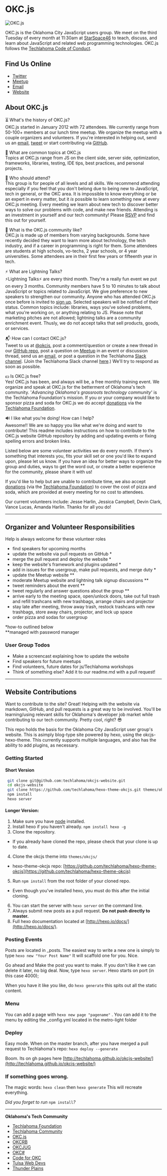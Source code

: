 # OKC.js
![OKC.js](http://i.imgur.com/4z9STLh.png)

OKC.js is the Oklahoma City JavaScript users group. We meet on the third Tuesday of every month at 11:30am at [StarSpace46](https://www.starspace46.com/) to teach, discuss, and learn about JavaScript and related web programming technologies. OKC.js follows the [Techlahoma Code of Conduct](https://github.com/techlahoma/CodeofConduct/wiki/Techlahoma-Code-of-Conduct).

## Find Us Online
* [Twitter](https://twitter.com/okcjs)
* [Meetup](http://www.meetup.com/okc-js)
* [Email](mailto:oklahomacityjavascript@gmail.com)
* [Website](http://okcjs.com)  

## About OKC.js

⏳ What's the history of OKC.js?  
OKC.js started in January 2012 with 72 attendees. We currently range from 50-100+ members at our lunch time meetup. We organize the meetup with a couple organizers and volunteers. If you're interested in helping out, send us an [email](mailto:oklahomacityjavascript@gmail.com), [tweet](https://twitter.com/okcjs) or start contributing via [GitHub](https://github.com/techlahoma/okcjs-website).

🎯 What are common topics at OKC.js  
Topics at OKC.js range from JS on the client side, server side, optimization, frameworks, libraries, testing, IDE tips, best practices, and personal projects.

💞 Who should attend?  
This group is for people of all levels and all skills. We recommend attending especially  if you feel that you don't belong due to being new to JavaScript, tech in general, or the OKC area. It is impossible to know everything or be an expert in every matter, but it *is* possible to learn something new at every OKC.js meeting. Every meeting we learn about new tech to discover better ways to solve our problems with code, and make new friends. Attending is an investment in yourself and our tech community! Please [RSVP](http://meetup.com/OKC-JS) and find this out for yourself.

💖 What is the OKC.js community like?  
OKC.js is made up of  members from varying backgrounds. Some have recently decided they want to learn more about technology, the tech industry, and if a career in programming is right for them. Some attendees are students at high schools, vo-techs, 2 year schools, or 4 year universities. Some attendees are in their first few years or fifteenth year in tech.

⚡ What are Lightning Talks?  
⚡Lightning Talks⚡ are every third month.  They're a really fun event we put on every 3 months. Community members have 5 to 10 minutes to talk about JavaScript or topics related to JavaScript. We give preference to new speakers to strengthen our community. Anyone who has attended OKC.js once before is invited to [sign up](http://www.meetup.com/OKC-js/messages/boards/). Selected speakers will be notified of their status. Common topics include: libraries, ways you've solved problems, what you're working on, or anything relating to JS.  Please note that marketing pitches are not allowed; lightning talks are a community enrichment event. Thusly, we do not accept talks that sell products, goods, or services.

📬 How can I contact OKC.js?  
Tweet to us at [@okcjs](https://twitter.com/okcjs), post a comment/question or create a new thread in our [GitHub repo](http://github.com/techlahoma/okcjs-website), post a question on [Meetup](https://meetup.com/OKC-js) in an event or discussion thread, send us an [email](mailto:oklahomacityjavascript@gmail.com), or post a question in the Techlahoma [Slack channel](http://techlahoma.slack.com). (Join the Techlahoma Slack channel [here](http://slack.techlahoma.org).) We'll try to respond as soon as possible.

💵 Is OKC.js free?  
Yes! OKC.js has been, and always will be, a free monthly training event. We organize and speak at OKC.js for the betterment of Oklahoma's tech community. '*Advancing Oklahoma's grassroots technology community*' is the Techlahoma Foundation's mission.
If you or your company would like to sponsor pizza and soda for OKC.js we do accept [donations](https://donate.techlahoma.org) via the [Techlahoma Foundation](http://techlahoma.org).

🔊 I like what you're doing! How can I help?  
Awesome!! We are so happy you like what we're doing and want to contribute! This readme includes instructions on how to contribute to the OKC.js website GitHub repository by adding and updating events or fixing spelling errors and broken links.

Listed below are some volunteer activities we do every month. If there's something that interests you, fits your skill set or one you'd like to expand upon, please let us know. If you have an idea for better ways to organize the group and duties, ways to get the word out, or create a better experience for the community, please share it with us!  

If you'd like to help but are unable to contribute time, we also accept  [donations](https://donate.techlahoma.org) (via the [Techlahoma Foundation](http://techlahoma.org)) to cover the cost of pizza and soda, which are provided at every meeting for no cost to attendees.

Our current volunteers include: Jesse Harlin, Jessica Campbell, Devin Clark, Vance Lucas, Amanda Harlin. Thanks for all you do!

---

## Organizer and Volunteer Responsibilities
Help is always welcome for these volunteer roles
  - find speakers for upcoming months
  - update the website via pull requests on GitHub *
  - merge the pull request and deploy the website  *
  - keep the website's framework and plugins updated *
  - add in issues for the usergroup, make pull requests, and merge duty *
  - update the Meetup website **
  - moderate Meetup website and lightning talk signup discussions **
  - tweet reminders about the event **
  - tweet regularly and answer questions about the group **
  - arrive early to the meeting space, open/unlock doors, take out full trash and refill trashcans with new trashbags, arrange chairs and projector
  - stay late after meeting, throw away trash, restock trashcans with new trashbags, store away chairs, projector, and lock up space
  - order pizza and sodas for usergroup

  *how-to outlined below  
  **managed with password manager

### User Group Todos

 - Make a screencast explaining how to update the website
 - Find speakers for future meetups
 - Find volunteers, future dates for js/Techlahoma workshops
 - Think of something else? Add it to our readme.md with a pull request!


---

## Website Contributions

Want to contribute to the site? Great! Helping with the website via markdown, GitHub, and pull requests is a great way to be involved. You'll be learning/using relevant skills for Oklahoma's developer job market while contributing to our tech community. Pretty cool, right? 😎  

This repo holds the basis for the Oklahoma City JavaScript user group's website. This is asimply blog-type site powered by hexo, using the okcjs-hexo-theme. This currently supports multiple languages, and also has the ability to add plugins, as necessary.

### Getting Started

#### Short Version

```sh
 git clone git@github.com:techlahoma/okcjs-website.git
 cd okcjs-website
 git clone https://github.com/techlahoma/hexo-theme-okcjs.git themes/okcjs
 npm install
 hexo server
```

#### Longer Version:
1. Make sure you have [node](http://nodejs.org/download/) installed.
2. Install hexo if you haven't already. ```npm install hexo -g```
3. Clone the repository.
  * If you already have cloned the repo, please check that your clone is up to date.
4. Clone the okcjs theme into ```themes/okcjs/```
  * hexo-theme-okcjs repo: [https://github.com/techlahoma/hexo-theme-okcjs](https://github.com/techlahoma/hexo-theme-okcjs)
5. Run ```npm install``` from the root folder of your cloned repo.
  * Even though you've installed hexo, you must do this after the initial cloning.
6. You can start the server with ```hexo server``` on the command line.
7. Always submit new posts as a pull request. **Do not push directly to master.**
8. Full hexo documentation located at [http://hexo.io/docs/](http://hexo.io/docs/).

### Posting Events

Posts are located in _posts. The easiest way to write a new one is simply to type ```hexo new "Your Post Name"``` It will scaffold one for you. Nice.

Go ahead and Make the post you want to make. If you don't like it we can delete it later, no big deal. Now, type ```hexo server```. Hexo starts on port (in this case 4000);

When you have it like you like, do ```hexo generate``` this spits out all the static content.

### Menu
You can add a page with ```hexo new page "pagename"``` . You can add it to the menu by editing the _config.yml located in the metro-light folder

### Deploy

Easy mode. When on the master branch, after you have merged a pull request to Techlahoma's repo: ```hexo deploy --generate```

Boom. Its on gh pages here [http://techlahoma.github.io/okcjs-website/](http://techlahoma.github.io/okcjs-website/)

### If something goes wrong.

The magic words: ```hexo clean``` then ```hexo generate``` This will recreate everything.

*Did you forget to run* ```npm install```*?*

----


**Oklahoma's Tech Community**

- [Techlahoma Foundation](http://techlahoma.org)
- [Techlahoma Community](http://us.techlahoma.org)
- [OKC.js](http://okcjs.com)
- [OKCRB](http://okcruby.org)
- [OKCJUG](http://okcjug.org)
- [OKC#](http://okcsharp.org)
- [Code for OKC](http://codeforokc.org)
- [Tulsa Web Devs](http://tulsawebdevs.org)
- [Thunder Plains](http://thunderplainsconf.com)
